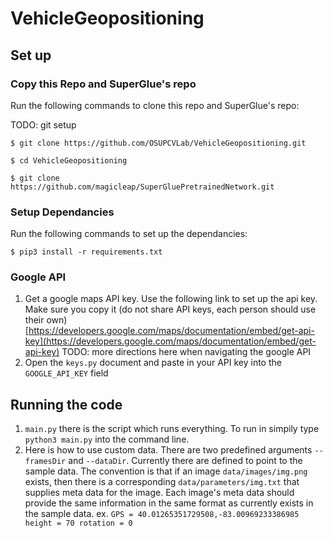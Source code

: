 # VehicleGeopositioning

## Set up
### Copy this Repo and SuperGlue's repo
Run the following commands to clone this repo and SuperGlue's repo:

TODO: git setup

`$ git clone https://github.com/OSUPCVLab/VehicleGeopositioning.git`

`$ cd VehicleGeopositioning`

`$ git clone https://github.com/magicleap/SuperGluePretrainedNetwork.git`

### Setup Dependancies
Run the following commands to set up the dependancies:

`$ pip3 install -r requirements.txt`

### Google API
1. Get a google maps API key. Use the following link to set up the api key. Make sure you copy it (do not share API keys, each person should use their own)
[https://developers.google.com/maps/documentation/embed/get-api-key](https://developers.google.com/maps/documentation/embed/get-api-key)
TODO: more directions here when navigating the google API
2. Open the `keys.py` document and paste in your API key into the `GOOGLE_API_KEY` field 

## Running the code
1. `main.py` there is the script which runs everything. To run in simpily type `python3 main.py` into the command line.
2. Here is how to use custom data. There are two predefined arguments `--framesDir` and `--dataDir`. Currently there are defined to point to the sample data. The convention is that if an image `data/images/img.png` exists, then there is a corresponding `data/parameters/img.txt` that supplies meta data for the image. Each image's meta data should provide the same information in the same format as currently exists in the sample data. 
ex. `GPS = 40.01265351729508,-83.00969233386985
height = 70
rotation = 0`
